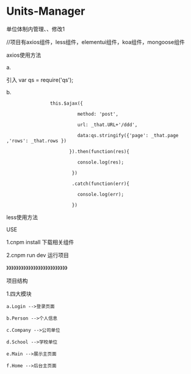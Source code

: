 # Units-Manager
单位体制内管理、、修改1

//项目有axios组件，less组件，elementui组件，koa组件，mongoose组件

axios使用方法

a.

引入 var qs = require('qs');

b.   			

					this.$ajax({
	
						      method: 'post',
							  
						      url: _that.URL+'/ddd',
							  
						      data:qs.stringify({'page': _that.page ,'rows': _that.rows })
							  
						   }).then(function(res){
							   
							  console.log(res);
							  
							})
							
							.catch(function(err){
								
							  console.log(err);
							  
							})
							

less使用方法

 <style scoped="scoped" lang="less">
 
	.bb{
		
		color: red;
		
			.cc{
				
				color: green;
				
			}
		
	}
	
</style> 

USE

1.cnpm install  下载相关组件

2.cnpm run dev  运行项目

》》》》》》》》》》》》》》》》》》》》》》》》》

项目结构

1.四大模块

	a.Login -->登录页面
	
	b.Person -->个人信息
	
	c.Company -->公司单位
	
	d.School -->学校单位
	
	e.Main -->展示主页面
	
	f.Home -->后台主页面
